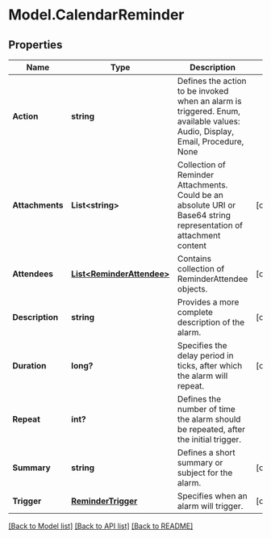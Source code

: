 # Model.CalendarReminder
## Properties
Name | Type | Description | Notes
------------ | ------------- | ------------- | -------------
**Action** | **string** | Defines the action to be invoked when an alarm is triggered. Enum, available values: Audio, Display, Email, Procedure, None | 
**Attachments** | **List&lt;string&gt;** | Collection of Reminder Attachments. Could be an absolute URI or Base64 string representation of attachment content              | [optional] 
**Attendees** | [**List&lt;ReminderAttendee&gt;**](ReminderAttendee.md) | Contains collection of ReminderAttendee objects.              | [optional] 
**Description** | **string** | Provides a more complete description of the alarm. | [optional] 
**Duration** | **long?** | Specifies the delay period in ticks, after which the alarm will repeat.              | [optional] 
**Repeat** | **int?** | Defines the number of time the alarm should be repeated, after the initial trigger.              | 
**Summary** | **string** | Defines a short summary or subject for the alarm. | [optional] 
**Trigger** | [**ReminderTrigger**](ReminderTrigger.md) | Specifies when an alarm will trigger. | [optional] 



[[Back to Model list]](README.md#documentation-for-models) [[Back to API list]](README.md#documentation-for-api-endpoints) [[Back to README]](README.md)


